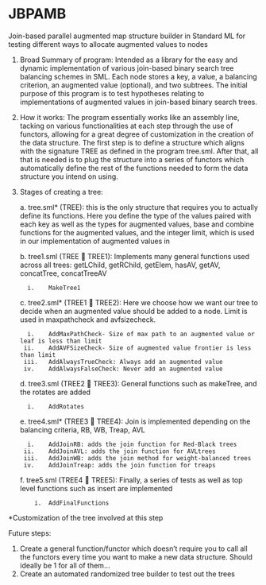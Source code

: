 # JBPAMB
Join-based parallel augmented map structure builder in Standard ML for testing different ways to allocate augmented values to nodes

1.	Broad Summary of program: Intended as a library for the easy and dynamic implementation of various join-based binary search tree balancing schemes in SML. Each node stores a key, a value, a balancing criterion, an augmented value (optional), and two subtrees. The initial purpose of this program is to test hypotheses relating to implementations of augmented values in join-based binary search trees.

2.	How it works: The program essentially works like an assembly line, tacking on various functionalities at each step through the use of functors, allowing for a great degree of customization in the creation of the data structure. The first step is to define a structure which aligns with the signature TREE as defined in the program tree.sml. After that, all that is needed is to plug the structure into a series of functors which automatically define the rest of the functions needed to form the data structure you intend on using.

3.	Stages of creating a tree:
   
      a.	tree.sml* (TREE):  this is the only structure that requires you to actually define its functions. Here you define the type of the values paired with each key as well as the types for augmented values, base and combine functions for the augmented values, and the integer limit, which is used in our implementation of augmented values in

      b.	tree1.sml (TREE  TREE1): Implements many general functions used across all trees: getLChild, getRChild, getElem, hasAV, getAV, concatTree, concatTreeAV

  	      i.	MakeTree1

      c.	tree2.sml* (TREE1  TREE2): Here we choose how we want our tree to decide when an augmented value should be added to a node. Limit is used in maxpathcheck and avfsizecheck.

  	      i.	AddMaxPathCheck- Size of max path to an augmented value or leaf is less than limit
         ii.	AddAVFSizeCheck- Size of augmented value frontier is less than limit
         iii.	AddAlwaysTrueCheck: Always add an augmented value
         iv.	AddAlwaysFalseCheck: Never add an augmented value

      d.	tree3.sml (TREE2  TREE3):  General functions such as makeTree, and the rotates are added

  	      i.	AddRotates

      e.	tree4.sml* (TREE3  TREE4): Join is implemented depending on the balancing criteria, RB, WB, Treap, AVL

  	      i.	AddJoinRB: adds the join function for Red-Black trees
         ii.	AddJoinAVL: adds the join function for AVLtrees
         iii.	AddJoinWB: adds the join method for weight-balanced trees
         iv.	AddJoinTreap: adds the join function for treaps

      f.	tree5.sml (TREE4  TREE5): Finally, a series of tests as well as top level functions such as insert are implemented

  	        i.	AddFinalFunctions
  	
*Customization of the tree involved at this step


Future steps:
1.	Create a general function/functor which doesn’t require you to call all the functors every time you want to make a new data structure. Should ideally be 1 for all of them…
2.	Create an automated randomized  tree builder to test out the trees

